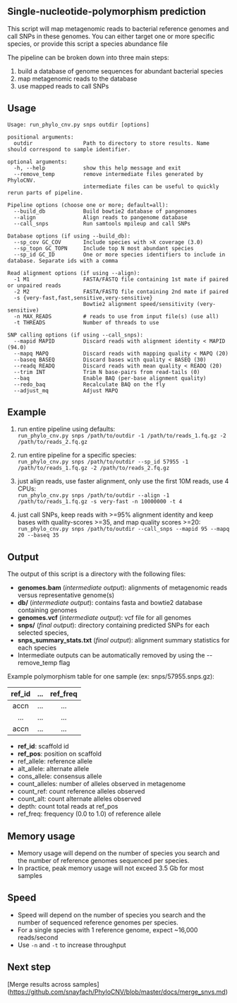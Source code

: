 ## Single-nucleotide-polymorphism prediction
This script will map metagenomic reads to bacterial reference genomes and call SNPs in these genomes. You can either target one or more specific species, or provide this script a species abundance file  

The pipeline can be broken down into three main steps:  
  1) build a database of genome sequences for abundant bacterial species  
  2) map metagenomic reads to the database  
  3) use mapped reads to call SNPs  


## Usage
```
Usage: run_phylo_cnv.py snps outdir [options]

positional arguments:
  outdir                Path to directory to store results. Name should correspond to sample identifier.

optional arguments:
  -h, --help            show this help message and exit
  --remove_temp         remove intermediate files generated by PhyloCNV. 
                        intermediate files can be useful to quickly rerun parts of pipeline.

Pipeline options (choose one or more; default=all):
  --build_db            Build bowtie2 database of pangenomes
  --align               Align reads to pangenome database
  --call_snps           Run samtools mpileup and call SNPs

Database options (if using --build_db):
  --sp_cov GC_COV       Include species with >X coverage (3.0)
  --sp_topn GC_TOPN     Include top N most abundant species
  --sp_id GC_ID         One or more species identifiers to include in database. Separate ids with a comma

Read alignment options (if using --align):
  -1 M1                 FASTA/FASTQ file containing 1st mate if paired or unpaired reads
  -2 M2                 FASTA/FASTQ file containing 2nd mate if paired
  -s {very-fast,fast,sensitive,very-sensitive}
                        Bowtie2 alignment speed/sensitivity (very-sensitive)
  -n MAX_READS          # reads to use from input file(s) (use all)
  -t THREADS            Number of threads to use

SNP calling options (if using --call_snps):
  --mapid MAPID         Discard reads with alignment identity < MAPID (94.0)
  --mapq MAPQ           Discard reads with mapping quality < MAPQ (20)
  --baseq BASEQ         Discard bases with quality < BASEQ (30)
  --readq READQ         Discard reads with mean quality < READQ (20)
  --trim INT            Trim N base-pairs from read-tails (0)
  --baq                 Enable BAQ (per-base alignment quality)
  --redo_baq            Recalculate BAQ on the fly
  --adjust_mq           Adjust MAPQ
```

## Example

1) run entire pipeline using defaults:  
`run_phylo_cnv.py snps /path/to/outdir -1 /path/to/reads_1.fq.gz -2 /path/to/reads_2.fq.gz`
			
2) run entire pipeline for a specific species:  
`run_phylo_cnv.py snps /path/to/outdir --sp_id 57955 -1 /path/to/reads_1.fq.gz -2 /path/to/reads_2.fq.gz`

3) just align reads, use faster alignment, only use the first 10M reads, use 4 CPUs:  
`run_phylo_cnv.py snps /path/to/outdir --align -1 /path/to/reads_1.fq.gz -s very-fast -n 10000000 -t 4`  

4) just call SNPs, keep reads with >=95% alignment identity and keep bases with quality-scores >=35, and map quality scores >=20:  
`run_phylo_cnv.py snps /path/to/outdir --call_snps --mapid 95 --mapq 20 --baseq 35`

## Output

The output of this script is a directory with the following files:  

* **genomes.bam** (*intermediate output*): alignments of metagenomic reads versus representative genome(s)  
* **db/** (*intermediate output*): contains fasta and bowtie2 database containing genomes  
* **genomes.vcf** (*intermediate output*): vcf file for all genomes  
* **snps/** (*final output*): directory containing predicted SNPs for each selected species, 
* **snps_summary_stats.txt** (*final output*): alignment summary statistics for each species
* Intermediate outputs can be automatically removed by using the --remove_temp flag

Example polymorphism table for one sample (ex: snps/57955.snps.gz):

| ref_id      | ...      | ref_freq  |
| :----------: |:-------------:| :------------------: |
| accn|...         | ...        | 0.20              |
| ...           | ...           |   ...               |
| accn|...         | ...          |   0.35              |


* **ref_id**: scaffold id
* **ref_pos**: position on scaffold
* ref_allele: reference allele
* alt_allele: alternate allele
* cons_allele: consensus allele
* count_alleles: number of alleles observed in metagenome
* count_ref: count reference alleles observed
* count_alt: count alternate alleles observed
* depth: count total reads at ref_pos
* ref_freq: frequency (0.0 to 1.0) of reference allele

## Memory usage  
* Memory usage will depend on the number of species you search and the number of reference genomes sequenced per species.
* In practice, peak memory usage will not exceed 3.5 Gb for most samples

## Speed
* Speed will depend on the number of species you search and the number of sequenced reference genomes per species.
* For a single species with 1 reference genome, expect ~16,000 reads/second
* Use `-n` and `-t` to increase throughput

## Next step
[Merge results across samples] (https://github.com/snayfach/PhyloCNV/blob/master/docs/merge_snvs.md)